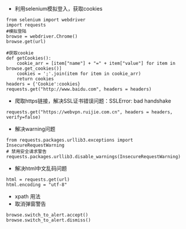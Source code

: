 - 利用selenium模拟登入，获取cookies
```
from selenium import webdriver
import requests
#模拟登陆
browse = webdriver.Chrome()
browse.get(url)

#获取cookie
def getCookies():
    cookie_arr = [item["name"] + "=" + item["value"] for item in browse.get_cookies()] 
    cookies = ';'.join(item for item in cookie_arr)
    return cookies
headers = {'Cookie':cookies}
requests.get("http://www.baidu.com", headers = headers)
```
- 爬取https链接，解决SSL证书错误问题：SSLError: bad handshake
```
requests.get("https://webvpn.ruijie.com.cn", headers = headers, verify=false)
```
- 解决warning问题
```
from requests.packages.urllib3.exceptions import InsecureRequestWarning
# 禁用安全请求警告
requests.packages.urllib3.disable_warnings(InsecureRequestWarning)
```
- 解决html中文乱码问题
```
html = requests.get(url)
html.encoding = "utf-8"
```
- xpath 用法
- 取消弹窗警告
```
browse.switch_to_alert.accept()
browse.switch_to_alert.dismiss()
```